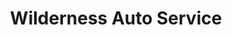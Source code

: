 ---
title: "Wilderness Auto Service"
url: /maple-valley/wilderness-auto-service/
shop: Autowerkstatt
---